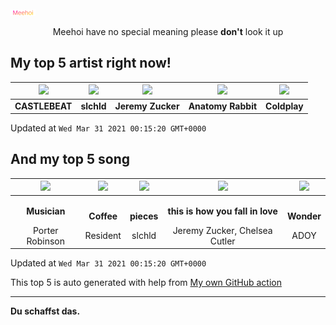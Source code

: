 [![Meehoi Logo](https://github.com/beam41/beam41/raw/master/mh.svg)](http://my.meehoi.me/)
<p align="center">Meehoi have no special meaning please <b>don't</b> look it up</p>

## My top 5 artist right now!
<!-- table start -->
|<img src="https://i.scdn.co/image/95e36577564d7cb661d52279ada3e01a326e1f8e">|<img src="https://i.scdn.co/image/63cba7a180e58b0dae0c442083755dd6aa5bc715">|<img src="https://i.scdn.co/image/2f11b50c3288556df7e9d991402b80ba079c85f1">|<img src="https://i.scdn.co/image/80a2b66d164e0ebabeb4b5c1d0e3a3bbc4386afd">|<img src="https://i.scdn.co/image/73a21de115738931d6c7760408ed367812b55ccd">|
| :---: | :---: | :---: | :---: | :---: |
|<b>CASTLEBEAT</b>|<b>slchld</b>|<b>Jeremy Zucker</b>|<b>Anatomy Rabbit</b>|<b>Coldplay</b>|

Updated at `Wed Mar 31 2021 00:15:20 GMT+0000`
<!-- table end -->

## And my top 5 song
<!-- table song start -->
|<img src="https://i.scdn.co/image/ab67616d00001e02644c3c62d813e39720e04ecd">|<img src="https://i.scdn.co/image/ab67616d00001e021629a20d58a261bb957d8464">|<img src="https://i.scdn.co/image/ab67616d00001e0212229daa26fd370bde9d590e">|<img src="https://i.scdn.co/image/ab67616d00001e02bdcc1b27dac22bfb3a57c2de">|<img src="https://i.scdn.co/image/ab67616d00001e02c6ca4d01582256abb044c223">|
| :---: | :---: | :---: | :---: | :---: |
|<p><b>Musician</b></p> Porter Robinson|<p><b>Coffee</b></p> Resident|<p><b>pieces</b></p> slchld|<p><b>this is how you fall in love</b></p> Jeremy Zucker, Chelsea Cutler|<p><b>Wonder</b></p> ADOY|

Updated at `Wed Mar 31 2021 00:15:20 GMT+0000`
<!-- table song end -->

This top 5 is auto generated with help from [My own GitHub action](https://github.com/beam41/spotify-listening)

---

**Du schaffst das.**